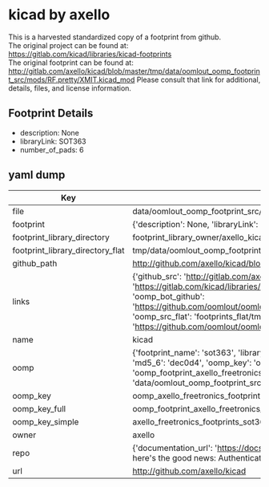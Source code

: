 # kicad by axello  
This is a harvested standardized copy of a footprint from github.  
The original project can be found at:  
https://gitlab.com/kicad/libraries/kicad-footprints  
The original footprint can be found at:
http://gitlab.com/axello/kicad/blob/master/tmp/data/oomlout_oomp_footprint_src/mods/RF.pretty/XMIT.kicad_mod
Please consult that link for additional, details, files, and license information.  
## Footprint Details
* description: None  
* libraryLink: SOT363  
* number_of_pads: 6  
## yaml dump  
| Key | Value |  
| --- | --- |  
| file | data/oomlout_oomp_footprint_src/kicad/mods/freetronics_footprints.pretty/SOT363.kicad_mod |  
| footprint | {'description': None, 'libraryLink': 'SOT363', 'number_of_pads': 6} |  
| footprint_library_directory | footprint_library_owner/axello_kicad |  
| footprint_library_directory_flat | tmp/data/oomlout_oomp_footprint_src/footprints_flat/axello_freetronics_footprints_sot363/working |  
| github_path | http://github.com/axello/kicad/blob/master/tmp/data/oomlout_oomp_footprint_src/mods/freetronics_footprints.pretty/SOT363.kicad_mod |  
| links | {'github_src': 'http://gitlab.com/axello/kicad/blob/master/tmp/data/oomlout_oomp_footprint_src/mods/RF.pretty/XMIT.kicad_mod', 'github_src_repo': 'https://gitlab.com/kicad/libraries/kicad-footprints', 'oomp_bot': 'tmp/data/oomlout_oomp_footprint_src/footprints/axello_freetronics_footprints_sot363/working', 'oomp_bot_github': 'https://github.com/oomlout/oomlout_oomp_footprint_bot/tree/main/tmp/data/oomlout_oomp_footprint_src/footprints/axello_freetronics_footprints_sot363/working', 'oomp_src_flat': 'footprints_flat/tmp/data/oomlout_oomp_footprint_src/footprints_flat/axello_freetronics_footprints_sot363/working', 'oomp_src_flat_github': 'https://github.com/oomlout/oomlout_oomp_footprint_src/tree/main/tmp/data/oomlout_oomp_footprint_src/footprints_flat/axello_freetronics_footprints_sot363/working'} |  
| name | kicad |  
| oomp | {'footprint_name': 'sot363', 'library_name': 'freetronics_footprints', 'md5': 'dec0d4c31920b76d0b6696b02bdfaf95', 'md5_10': 'dec0d4c319', 'md5_5': 'dec0d', 'md5_6': 'dec0d4', 'oomp_key': 'oomp_axello_freetronics_footprints_sot363', 'oomp_key_extra': 'oomp_footprint_axello_freetronics_footprints_sot363', 'oomp_key_full': 'oomp_footprint_axello_freetronics_footprints_sot363_dec0d4', 'oomp_key_simple': 'axello_freetronics_footprints_sot363', 'original_filename': 'data/oomlout_oomp_footprint_src/kicad/mods/freetronics_footprints.pretty/SOT363.kicad_mod', 'owner_name': 'axello'} |  
| oomp_key | oomp_axello_freetronics_footprints_sot363 |  
| oomp_key_full | oomp_footprint_axello_freetronics_footprints_sot363 |  
| oomp_key_simple | axello_freetronics_footprints_sot363 |  
| owner | axello |  
| repo | {'documentation_url': 'https://docs.github.com/rest/overview/resources-in-the-rest-api#rate-limiting', 'message': "API rate limit exceeded for 84.66.142.224. (But here's the good news: Authenticated requests get a higher rate limit. Check out the documentation for more details.)"} |  
| url | http://github.com/axello/kicad |  

